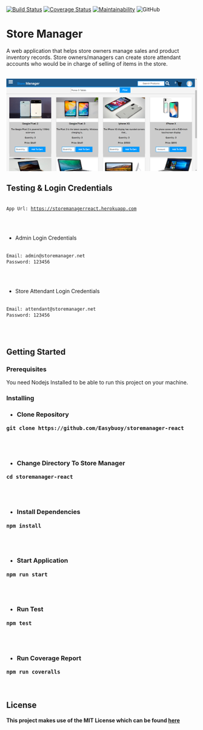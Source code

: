 [![Build Status](https://travis-ci.org/Easybuoy/storemanager-react.svg?branch=develop)](https://travis-ci.org/Easybuoy/storemanager-react)
[![Coverage Status](https://coveralls.io/repos/github/Easybuoy/storemanager-react/badge.svg)](https://coveralls.io/github/Easybuoy/storemanager-react)
[![Maintainability](https://api.codeclimate.com/v1/badges/497f568b883807b4e900/maintainability)](https://codeclimate.com/github/Easybuoy/storemanager-react/maintainability)
![GitHub](https://img.shields.io/github/license/mashape/apistatus.svg)

# Store Manager
A web application that helps store owners manage sales and product inventory records. Store owners/managers can create store attendant accounts who would be in charge of selling of items in the store.

<br>
<img src="client/assets/images/uitemplate.png" />

## Testing & Login Credentials
<pre><code>
App Url: <a href="https://storemanagerreact.herokuapp.com">https://storemanagerreact.herokuapp.com</a>
</code> </pre>
<br>

<ul><li>Admin Login Credentials</li></ul>
<pre><code>
Email: admin@storemanager.net
Password: 123456
</code> </pre>
<br>

<ul><li>Store Attendant Login Credentials</li></ul>
<pre><code>
Email: attendant@storemanager.net
Password: 123456
</code> </pre>
<br>

## Getting Started

<h3>Prerequisites</h3>
You need Nodejs Installed to be able to run this project on your machine.

<h3>Installing<h3>
<ul><li>Clone Repository</li></ul>
<pre><code>git clone https://github.com/Easybuoy/storemanager-react</code> </pre>
<br>
<br>

<ul><li>Change Directory To Store Manager</li></ul>
<pre><code>cd storemanager-react</code></pre>
<br>
<br>

<ul><li>Install Dependencies</li></ul>
<pre><code>npm install</code></pre>
<br>
<br>

<ul><li>Start Application</li></ul>
<pre><code>npm run start</code></pre>
<br>
<br>

<ul><li>Run Test</li></ul>
<pre><code>npm test</code></pre>
<br>
<br>

<ul><li>Run Coverage Report</li></ul>
<pre><code>npm run coveralls</code></pre>
<br>

## License
<h4>This project makes use of the MIT License which can be found <a href="https://github.com/Easybuoy/storemanager-react/blob/develop/LICENSE">here</a></h4>